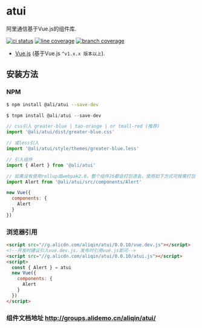 # atui
阿里通信基于Vue.js的组件库.

[![ci status][ci-image]][ci-url] [![line coverage][line-coverage-image]][ci-url] [![branch coverage][branch-coverage-image]][ci-url]

[ci-image]: http://cise.alibaba-inc.com/task/317013/status.svg
[ci-url]: http://cise.alibaba-inc.com/task/317013
[line-coverage-image]: http://cise.alibaba-inc.com/task/317013/ut_line_coverage.svg
[branch-coverage-image]: http://cise.alibaba-inc.com/task/317013/ut_branch_coverage.svg

<p align="center"></a></p>

* [Vue.js](http://vuejs.org/) (基于Vue.js `^v1.x.x 版本以上`).


## 安装方法

### NPM

```bash
$ npm install @ali/atui --save-dev
```


```js
$ tnpm install @ali/atui --save-dev

// css引入 greater-blue | tao-orange | or tmall-red (推荐)
import '@ali/atui/dist/greater-blue.css'

// 或less引入
import '@ali/atui/style/themes/greater-blue.less'

// 引入组件
import { Alert } from '@ali/atui'

// 如果没有使用rollup或webpak2.0，整个组件JS都会打包进去，使用如下方式可按需打包
import Alert from '@ali/atui/src/components/Alert'

new Vue({
  components: {
    Alert
  }
})
```

### 浏览器引用

```html
<script src="//g.alicdn.com/aliqin/atui/0.0.10/vue.dev.js"></script>
<!--开发时建议引入vue.dev.js，发布时引用vue.js即可-->
<script src="//g.alicdn.com/aliqin/atui/0.0.10/atui.js"></script>
<script>
  const { Alert } = atui
  new Vue({
    components: {
      Alert
    }
  })
</script>
```

### 组件文档地址 http://groups.alidemo.cn/aliqin/atui/

